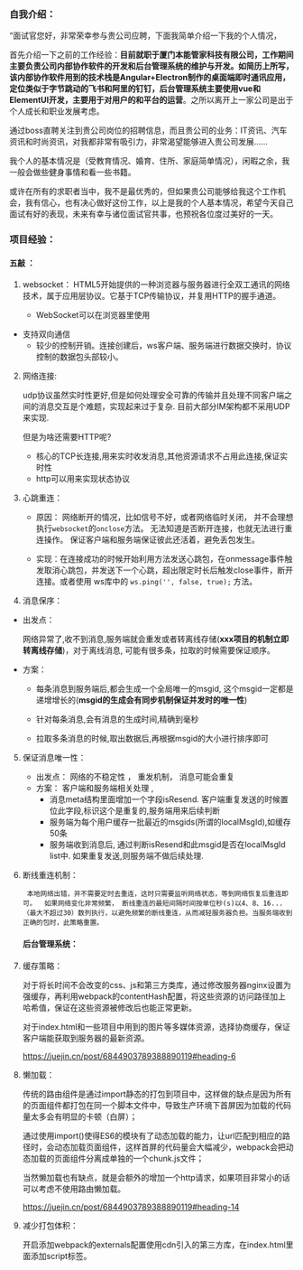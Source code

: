 ### 自我介绍：

“面试官您好，非常荣幸参与贵公司应聘，下面我简单介绍一下我的个人情况，

首先介绍一下之前的工作经验：**目前就职于厦门本能管家科技有限公司，工作期间主要负责公司内部协作软件的开发和后台管理系统的维护与开发。如简历上所写，该内部协作软件用到的技术栈是Angular+Electron制作的桌面端即时通讯应用，定位类似于字节跳动的飞书和阿里的钉钉，后台管理系统主要使用vue和ElementUI开发，主要用于对用户的和平台的运营**。之所以离开上一家公司是出于个人成长和职业发展考虑。

通过boss直聘关注到贵公司岗位的招聘信息，而且贵公司的业务：IT资讯、汽车资讯和时尚资讯，对我都非常有吸引力，非常渴望能够进入贵公司发展……

我个人的基本情况是（受教育情况、婚育、住所、家庭简单情况），闲暇之余，我一般会做些健身事情和看一些书籍。

或许在所有的求职者当中，我不是最优秀的，但如果贵公司能够给我这个工作机会，我有信心，也有决心做好这份工作，以上是我的个人基本情况，希望今天自己面试有好的表现，未来有幸与诸位面试官共事，也预祝各位度过美好的一天。

### 项目经验：

#### 五敲 ：

1. websocket： HTML5开始提供的一种浏览器与服务器进行全双工通讯的网络技术，属于应用层协议。它基于TCP传输协议，并复用HTTP的握手通道。 

   - WebSocket可以在浏览器里使用
- 支持双向通信
   - 较少的控制开销。连接创建后，ws客户端、服务端进行数据交换时，协议控制的数据包头部较小。 

2. 网络连接: 

   udp协议虽然实时性更好,但是如何处理安全可靠的传输并且处理不同客户端之间的消息交互是个难题，实现起来过于复杂. 目前大部分IM架构都不采用UDP来实现.

   但是为啥还需要HTTP呢?

   - 核心的TCP长连接,用来实时收发消息,其他资源请求不占用此连接,保证实时性
   - http可以用来实现状态协议

3. 心跳重连：

   - 原因：  网络断开的情况，比如信号不好，或者网络临时关闭，  并不会理想执行`websocket`的`onclose`方法。 无法知道是否断开连接，也就无法进行重连操作。 保证客户端和服务端保证彼此还活着，避免丢包发生。 

   - 实现：在连接成功的时候开始利用方法发送心跳包，在onmessage事件触发取消心跳包，并发送下一个心跳，超出限定时长后触发close事件，断开连接。或者使用 ws库中的 `ws.ping('', false, true);` 方法。

4. 消息保序：

- 出发点：

  网络异常了,收不到消息,服务端就会重发或者转离线存储(**xxx项目的机制立即转离线存储**)，对于离线消息, 可能有很多条，拉取的时候需要保证顺序。

- 方案：

  - 每条消息到服务端后,都会生成一个全局唯一的msgid, 这个msgid一定都是递增增长的(**msgid的生成会有同步机制保证并发时的唯一性**)

  - 针对每条消息,会有消息的生成时间,精确到毫秒

  - 拉取多条消息的时候,取出数据后,再根据msgid的大小进行排序即可

5. 保证消息唯一性：

   - 出发点： 网络的不稳定性 ， 重发机制， 消息可能会重复 
   - 方案： 客户端和服务端相关处理 ,
     - 消息meta结构里面增加一个字段isResend. 客户端重复发送的时候置位此字段,标识这个是重复的,服务端用来后续判断
     - 服务端为每个用户缓存一批最近的msgids(所谓的localMsgId),如缓存50条
     - 服务端收到消息后, 通过判断isResend和此msgid是否在localMsgId list中. 如果重复发送,则服务端不做后续处理.

6. 断线重连机制：

    	本地网络出错，并不需要定时去重连，这时只需要监听网络状态，等到网络恢复后重连即可。  如果网络变化非常频繁， 断线重连的最短间隔时间按单位秒(s)以4、8、16...（最大不超过30）数列执行，以避免频繁的断线重连，从而减轻服务器负担。当服务端收到正确的包时，此策略重置。

   #### 后台管理系统：

1. 缓存策略：

   ​	对于将长时间不会改变的css、js和第三方类库，通过修改服务器nginx设置为强缓存，再利用webpack的contentHash配置，将这些资源的访问路径加上哈希值，保证在这些资源被修改后也能正常更新。

   ​	对于index.html和一些项目中用到的图片等多媒体资源，选择协商缓存，保证客户端能获取到服务器的最新资源。

   https://juejin.cn/post/6844903789388890119#heading-6

2. 懒加载：

   ​	传统的路由组件是通过import静态的打包到项目中，这样做的缺点是因为所有的页面组件都打包在同一个脚本文件中，导致生产环境下首屏因为加载的代码量太多会有明显的卡顿（白屏）；

   ​	通过使用import()使得ES6的模块有了动态加载的能力，让url匹配到相应的路径时，会动态加载页面组件，这样首屏的代码量会大幅减少，webpack会把动态加载的页面组件分离成单独的一个chunk.js文件；

   ​	当然懒加载也有缺点，就是会额外的增加一个http请求，如果项目非常小的话可以考虑不使用路由懒加载。

   https://juejin.cn/post/6844903789388890119#heading-14

3. 减少打包体积：

   ​	开启添加webpack的externals配置使用cdn引入的第三方库，在index.html里面添加script标签。